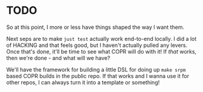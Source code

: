 # TODO

So at this point, I more or less have things shaped the way I want them.

Next seps are to make `just test` actually work end-to-end locally. I did a
lot of HACKING and that feels good, but I haven't actually pulled any levers.
Once that's done, it'll be time to see what COPR will do with it! If *that*
works, then we're done - and what will we have?

We'll have the framework for building a little DSL for doing up `make srpm`
based COPR builds in the public repo. If that works and I wanna use it for
other repos, I can always turn it into a template or something!
